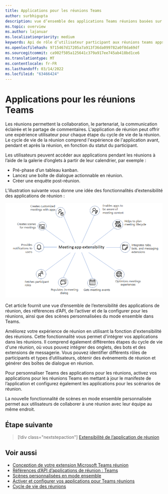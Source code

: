 ```yaml
---
title: Applications pour les réunions Teams
author: surbhigupta
description: vue d’ensemble des applications Teams réunions basées sur le rôle des participants et des utilisateurs
ms.topic: overview
ms.author: lajanuar
ms.localizationpriority: medium
keywords: Api de rôle d’utilisateur participant aux réunions teams apps
ms.openlocfilehash: 9715467d17205a7a913f36da099782a0f0da69df
ms.sourcegitcommit: ca902f505a125641c379a917ee745ab418bd1ce6
ms.translationtype: MT
ms.contentlocale: fr-FR
ms.lasthandoff: 03/14/2022
ms.locfileid: "63466424"
---
```

# <a name="apps-for-teams-meetings"></a>Applications pour les réunions Teams

Les réunions permettent la collaboration, le partenariat, la communication éclairée et le partage de commentaires. L'application de réunion peut offrir une expérience utilisateur pour chaque étape du cycle de vie de la réunion. Le cycle de vie de la réunion comprend l'expérience de l'application avant, pendant et après la réunion, en fonction du statut du participant.

Les utilisateurs peuvent accéder aux applications pendant les réunions à l’aide de la galerie d’onglets à partir de leur calendrier, par exemple :

* Pré-phase d’un tableau kanban.
* Lancez une boîte de dialogue actionnable en réunion.
* Créer une enquête post-réunion.

L’illustration suivante vous donne une idée des fonctionnalités d’extensibilité des applications de réunion :

![Extensibilité de l’application de réunion](../assets/images/apps-in-meetings/meetingappextensibility.png)

Cet article fournit une vue d’ensemble de l’extensibilité des applications de réunion, des références d’API, de l’activer et de la configurer pour les réunions, ainsi que des scènes personnalisées du mode ensemble dans Teams.

Améliorez votre expérience de réunion en utilisant la fonction d'extensibilité des réunions. Cette fonctionnalité vous permet d'intégrer vos applications dans les réunions. Il comprend également différentes étapes du cycle de vie d'une réunion, où vous pouvez intégrer des onglets, des bots et des extensions de messagerie. Vous pouvez identifier différents rôles de participants et types d’utilisateurs, obtenir des événements de réunion et générer des boîtes de dialogue en réunion.

Pour personnaliser Teams des applications pour les réunions, activez vos applications pour les réunions Teams en mettant à jour le manifeste de l’application et configurez également les applications pour les scénarios de réunion.

La nouvelle fonctionnalité de scènes en mode ensemble personnalisée permet aux utilisateurs de collaborer à une réunion avec leur équipe au même endroit.

## <a name="next-step"></a>Étape suivante

> [!div class="nextstepaction"]
> [Extensibilité de l’application de réunion](meeting-app-extensibility.md)

## <a name="see-also"></a>Voir aussi

* [Conception de votre extension Microsoft Teams réunion](~/apps-in-teams-meetings/design/designing-apps-in-meetings.md)
* [Références d’API d’applications de réunion : Teams](~/apps-in-teams-meetings/api-references.md)
* [Scènes personnalisées en mode ensemble](~/apps-in-teams-meetings/teams-together-mode.md)
* [Activer et configurer vos applications pour Teams réunions](~/apps-in-teams-meetings/enable-and-configure-your-app-for-teams-meetings.md)
* [Cycle de vie des réunions](meeting-app-extensibility.md#meeting-lifecycle)
